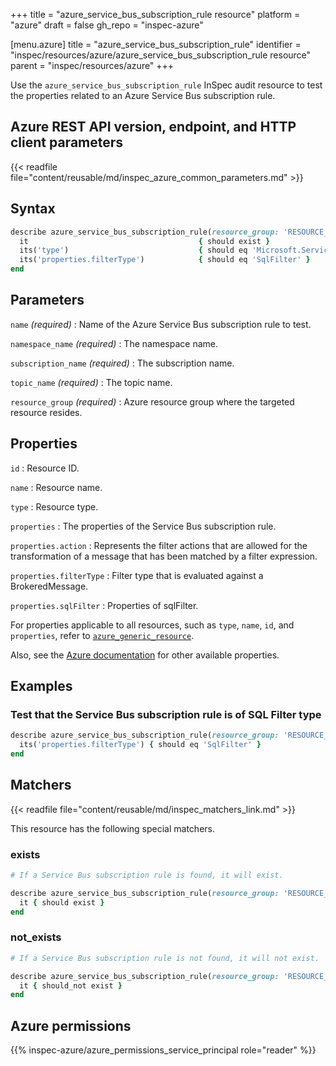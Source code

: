 +++
title = "azure_service_bus_subscription_rule resource"
platform = "azure"
draft = false
gh_repo = "inspec-azure"

[menu.azure]
title = "azure_service_bus_subscription_rule"
identifier = "inspec/resources/azure/azure_service_bus_subscription_rule resource"
parent = "inspec/resources/azure"
+++

Use the `azure_service_bus_subscription_rule` InSpec audit resource to test the properties related to an Azure Service Bus subscription rule.

## Azure REST API version, endpoint, and HTTP client parameters

{{< readfile file="content/reusable/md/inspec_azure_common_parameters.md" >}}

## Syntax

```ruby
describe azure_service_bus_subscription_rule(resource_group: 'RESOURCE_GROUP', namespace_name: 'NAMESPACE_NAME', subscription_name: "SUBSCRIPTION_NAME", topic_name: 'TOPIC_NAME', name: 'SUBSCRIPTION_RULE_NAME') do
  it                                      { should exist }
  its('type')                             { should eq 'Microsoft.ServiceBus/Namespaces/Topics/Subscriptions/Rules' }
  its('properties.filterType')            { should eq 'SqlFilter' }
end
```

## Parameters

`name` _(required)_
: Name of the Azure Service Bus subscription rule to test.

`namespace_name` _(required)_
: The namespace name.

`subscription_name` _(required)_
: The subscription name.

`topic_name` _(required)_
: The topic name.

`resource_group` _(required)_
: Azure resource group where the targeted resource resides.

## Properties

`id`
: Resource ID.

`name`
: Resource name.

`type`
: Resource type.

`properties`
: The properties of the Service Bus subscription rule.

`properties.action`
: Represents the filter actions that are allowed for the transformation of a message that has been matched by a filter expression.

`properties.filterType`
: Filter type that is evaluated against a BrokeredMessage.

`properties.sqlFilter`
: Properties of sqlFilter.

For properties applicable to all resources, such as `type`, `name`, `id`, and `properties`, refer to [`azure_generic_resource`](azure_generic_resource#properties).

Also, see the [Azure documentation](https://docs.microsoft.com/en-us/rest/api/servicebus/stable/rules/get) for other available properties.

## Examples

### Test that the Service Bus subscription rule is of SQL Filter type

```ruby
describe azure_service_bus_subscription_rule(resource_group: 'RESOURCE_GROUP', namespace_name: 'NAMESPACE_NAME', subscription_name: "SUBSCRIPTION_NAME", topic_name: 'TOPIC_NAME', name: 'SUBSCRIPTION_RULE_NAME') do
  its('properties.filterType') { should eq 'SqlFilter' }
end
```

## Matchers

{{< readfile file="content/reusable/md/inspec_matchers_link.md" >}}

This resource has the following special matchers.

### exists

```ruby
# If a Service Bus subscription rule is found, it will exist.

describe azure_service_bus_subscription_rule(resource_group: 'RESOURCE_GROUP', namespace_name: 'NAMESPACE_NAME', subscription_name: "SUBSCRIPTION_NAME", topic_name: 'TOPIC_NAME', name: 'SUBSCRIPTION_RULE_NAME') do
  it { should exist }
end
```

### not_exists

```ruby
# If a Service Bus subscription rule is not found, it will not exist.

describe azure_service_bus_subscription_rule(resource_group: 'RESOURCE_GROUP', namespace_name: 'NAMESPACE_NAME', subscription_name: "SUBSCRIPTION_NAME", topic_name: 'TOPIC_NAME', name: 'SUBSCRIPTION_RULE_NAME') do
  it { should_not exist }
end
```

## Azure permissions

{{% inspec-azure/azure_permissions_service_principal role="reader" %}}
